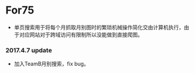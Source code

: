 # For75

- 单页搜索用于将每个月抓取月别图时的繁琐机械操作简化交由计算机执行，由于对应网站对于跨域访问有限制所以没能做到直接爬图。

### 2017.4.7 update ###

- 加入TeamB月别搜索，fix bug。